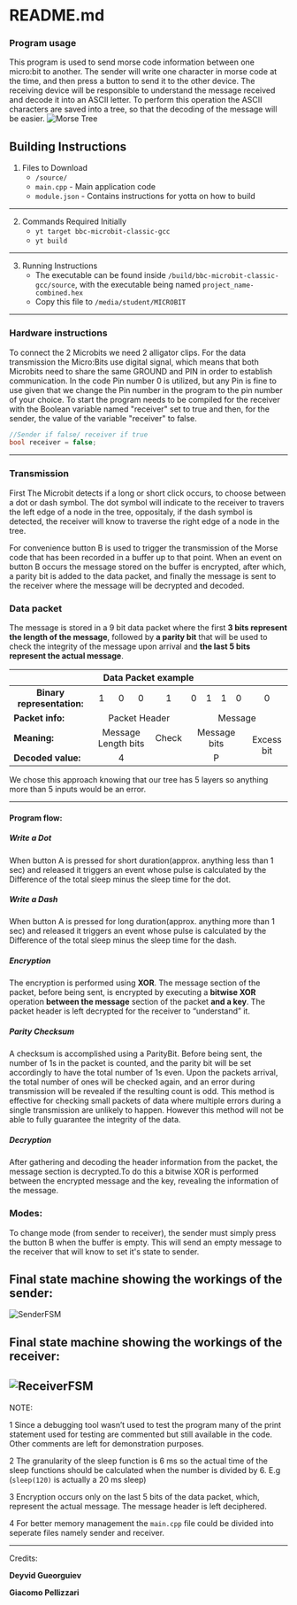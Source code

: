 # README.md

### Program usage
This program is used to send morse code information between one micro:bit to another. 
The sender will write one character in morse code at the time, and then press a button to send it to the other device. The receiving device will be responsible to understand the message received and decode it into an ASCII letter. To perform this operation the ASCII characters are saved into a tree, so that the decoding of the message will be easier.
![Morse Tree](Images/MorseTree.png "Morse code binary tree")

## Building Instructions
1. Files to Download
    * `/source/`
    * `main.cpp` - Main application code
    * `module.json` - Contains instructions for yotta on how to build
---

2. Commands Required Initially
    * `yt target bbc-microbit-classic-gcc`
    * `yt build`
---

3. Running Instructions
    * The executable can be found inside `/build/bbc-microbit-classic-gcc/source`, with the executable being named `project_name-combined.hex`
    * Copy this file to `/media/student/MICROBIT`
---
### Hardware instructions
To connect the 2 Microbits we need 2 alligator clips. For the data transmission the Micro:Bits use digital signal, which means that both Microbits need to share the same GROUND and PIN in order to establish communication. In the code Pin number 0 is utilized, but any Pin is fine to use given that we change the Pin number in the program to the pin number of your choice. To start the program needs to be compiled for the receiver with the Boolean variable named "receiver" set to true and then, for the sender, the value of the variable "receiver" to false.
```c++
//Sender if false/ receiver if true
bool receiver = false;
```
---

### Transmission
 First The Microbit detects if a long or short click occurs, to choose between a dot or dash symbol. The dot symbol will indicate to the receiver to travers the left edge of a node in the tree, oppositaly, if the dash symbol is detected, the receiver will know to traverse the right edge of a node in the tree. 

 For convenience button B is used to trigger the transmission of the Morse code that has been recorded in a buffer up to that point. When an event on button B occurs the message stored on the buffer is encrypted, after which, a parity bit is added to the data packet, and finally the message is sent to the receiver where the message will be decrypted and decoded.

### Data packet
The message is stored in a 9 bit data packet where the first **3 bits represent the length of the message**, followed by **a parity bit** that will be used to check the integrity of the message upon arrival and **the last 5 bits represent the actual message**.

<table>
    <thead>
        <tr align="center">
            <th colspan=10><b>Data Packet example</b></th>
        </tr>
    </thead>
    <tbody>
        <tr align="center">
            <td><b>Binary representation:</b></td>
            <td>1</td>
            <td>0</td>
            <td>0</td>
            <td>1</td>
            <td>0</td>
            <td>1</td>
            <td>1</td>
            <td>0</td>
            <td>0</td>
        </tr>
        <tr align="center">
            <td align="left"><b>Packet info:</b></td>
            <td colspan=4>Packet Header</td>
            <td colspan=5>Message</td>
        </tr>
        <tr align="center">
            <td align="left"><b>Meaning:</b></td>
            <td colspan=3>Message Length bits</td>
            <td colspan=1>Check</td>
            <td colspan=4>Message bits</td>
            <td rowspan=2>Excess bit</td>
        </tr>
        <tr align="center">
            <td align="left"><b>Decoded value:</b></td>
            <td colspan=3>4</td>
            <td colspan=1></td>
            <td colspan=4>P</td>
        </tr>
    </tbody>
</table>

We chose this approach knowing that our tree has 5 layers so anything more than 5 inputs would 
be an error.

---
#### Program flow:
#####  Write a Dot
When button A is pressed for short duration(approx. anything less than 1 sec) and released it triggers an event whose pulse is calculated by the Difference of the total sleep minus the sleep time for the dot. 
#####  Write a Dash
When button A is pressed for long duration(approx. anything more than 1 sec) and released it triggers an event whose pulse is  calculated by the Difference of the total sleep minus the sleep time for the dash.
##### Encryption
The encryption is performed using **XOR**. The message section of the packet, before 		being sent, is encrypted by executing a **bitwise XOR** operation **between the message** section of the packet **and a key**. The packet header is left decrypted for the receiver to “understand” it.	
##### Parity Checksum
A checksum is accomplished using a ParityBit. Before being sent, the number of 1s in the packet is counted, and the parity bit will be set accordingly to have the total number of 1s even.
Upon the packets arrival, the total number of ones will be checked again, and an error during transmission will be revealed if the resulting count is odd. 
This method is effective for checking small packets of data where multiple errors during a single transmission are unlikely to happen. However this method will not be able to fully guarantee the integrity of the data.	
##### Decryption
After gathering and decoding the header information from the packet, the message 	section is decrypted.To do this a bitwise XOR is performed between the encrypted 		message and the key, revealing the information of the message.
### Modes:
To change mode (from sender to receiver), the sender must simply press the button B when the buffer is empty. This will send an empty message to the receiver that will know to set it's state to sender.

## **Final state machine showing the workings of the sender:**
![SenderFSM](Images/Sender_FSM.jpg "Morse code binary tree")

## **Final state machine showing the workings of the receiver:**
![ReceiverFSM](Images/Reciever_FSM.jpg "Morse code binary tree")
---

NOTE:

1 Since a debugging tool wasn’t used to test the program many of the print statement used for testing are commented but still available in the code. Other comments are left for demonstration purposes.

2 The granularity of the sleep function is 6 ms so the actual time of the sleep functions should be calculated when the number is divided by 6. E.g (`sleep(120)` is actually  a  20 ms sleep)

3 Encryption occurs only on the last 5 bits of the data packet, which, represent the actual message. The message header is left 
deciphered. 

4 For better memory management the `main.cpp` file could be divided into seperate files namely sender and receiver.
___
Credits:

__**Deyvid Gueorguiev**__

__**Giacomo Pellizzari**__
